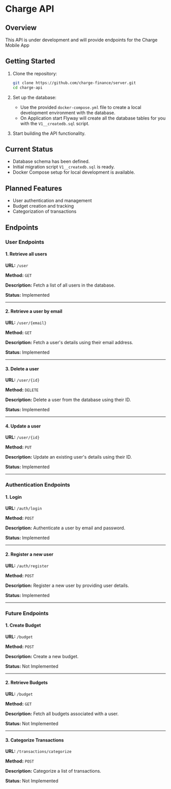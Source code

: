 # Charge API

## Overview

This API is under development and will provide endpoints for the Charge Mobile App

## Getting Started

1. Clone the repository:

   ```bash
   git clone https://github.com/charge-finance/server.git
   cd charge-api
   ```

2. Set up the database:

   - Use the provided `docker-compose.yml` file to create a local development environment with the database.
   - On Application start Flyway will create all the database tables for you with the `V1__createdb.sql` script.

3. Start building the API functionality.

## Current Status

- Database schema has been defined.
- Initial migration script `V1__createdb.sql` is ready.
- Docker Compose setup for local development is available.

## Planned Features

- User authentication and management
- Budget creation and tracking
- Categorization of transactions

## Endpoints

### User Endpoints

#### 1. Retrieve all users

**URL:** `/user`

**Method:** `GET`

**Description:** Fetch a list of all users in the database.

**Status:** Implemented

---

#### 2. Retrieve a user by email

**URL:** `/user/{email}`

**Method:** `GET`

**Description:** Fetch a user's details using their email address.

**Status:** Implemented

---

#### 3. Delete a user

**URL:** `/user/{id}`

**Method:** `DELETE`

**Description:** Delete a user from the database using their ID.

**Status:** Implemented

---

#### 4. Update a user

**URL:** `/user/{id}`

**Method:** `PUT`

**Description:** Update an existing user's details using their ID.

**Status:** Implemented

---

### Authentication Endpoints

#### 1. Login

**URL:** `/auth/login`

**Method:** `POST`

**Description:** Authenticate a user by email and password.

**Status:** Implemented

---

#### 2. Register a new user

**URL:** `/auth/register`

**Method:** `POST`

**Description:** Register a new user by providing user details.

**Status:** Implemented

---

### Future Endpoints

#### 1. Create Budget

**URL:** `/budget`

**Method:** `POST`

**Description:** Create a new budget.

**Status:** Not Implemented

---

#### 2. Retrieve Budgets

**URL:** `/budget`

**Method:** `GET`

**Description:** Fetch all budgets associated with a user.

**Status:** Not Implemented

---

#### 3. Categorize Transactions

**URL:** `/transactions/categorize`

**Method:** `POST`

**Description:** Categorize a list of transactions.

**Status:** Not Implemented
